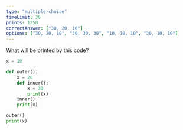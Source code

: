 ```yaml
---
type: "multiple-choice"
timeLimit: 30
points: 1250
correctAnswer: ["30, 20, 10"]
options: ["30, 20, 10", "30, 30, 30", "10, 10, 10", "30, 10, 10"]
---
```


What will be printed by this code?

```python
x = 10

def outer():
    x = 20
    def inner():
        x = 30
        print(x)
    inner()
    print(x)

outer()
print(x)
```
